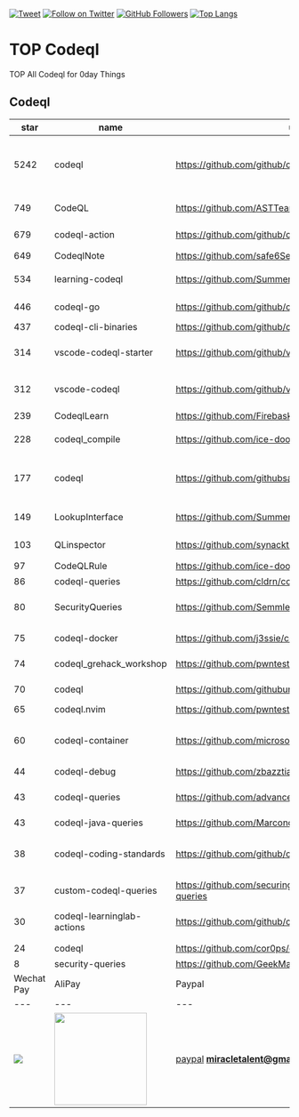 [![Tweet](https://img.shields.io/twitter/url/http/Hktalent3135773.svg?style=social)](https://twitter.com/intent/follow?screen_name=Hktalent3135773) [![Follow on Twitter](https://img.shields.io/twitter/follow/Hktalent3135773.svg?style=social&label=Follow)](https://twitter.com/intent/follow?screen_name=Hktalent3135773) [![GitHub Followers](https://img.shields.io/github/followers/hktalent.svg?style=social&label=Follow)](https://github.com/hktalent/)
[![Top Langs](https://profile-counter.glitch.me/hktalent/count.svg)](https://51pwn.com)
<!-- header -->
# TOP Codeql
TOP All Codeql for 0day  Things
## Codeql
|star|name|url|des|
|---|---|---|---|
|5242|codeql|https://github.com/github/codeql|CodeQL: the libraries and queries that power security researchers around the world, as well as code scanning in GitHub Advanced Security|
|749|CodeQL|https://github.com/ASTTeam/CodeQL|《深入理解CodeQL》Finding vulnerabilities with CodeQL.|
|679|codeql-action|https://github.com/github/codeql-action|Actions for running CodeQL analysis|
|649|CodeqlNote|https://github.com/safe6Sec/CodeqlNote|Codeql学习笔记|
|534|learning-codeql|https://github.com/SummerSec/learning-codeql|CodeQL Java 全网最全的中文学习资料|
|446|codeql-go|https://github.com/github/codeql-go|The CodeQL extractor and libraries for Go.|
|437|codeql-cli-binaries|https://github.com/github/codeql-cli-binaries|Binaries for the CodeQL CLI|
|314|vscode-codeql-starter|https://github.com/github/vscode-codeql-starter|Starter workspace to use with the CodeQL extension for Visual Studio Code.|
|312|vscode-codeql|https://github.com/github/vscode-codeql|An extension for Visual Studio Code that adds rich language support for CodeQL|
|239|CodeqlLearn|https://github.com/Firebasky/CodeqlLearn|记录学习codeql的过程|
|228|codeql_compile|https://github.com/ice-doom/codeql_compile|自动反编译闭源应用，创建codeql数据库|
|177|codeql|https://github.com/githubsatelliteworkshops/codeql|GitHub Satellite 2020 workshops on finding security vulnerabilities with CodeQL for Java/JavaScript.|
|149|LookupInterface|https://github.com/SummerSec/LookupInterface|CodeQL 寻找 JNDI利用 Lookup接口|
|103|QLinspector|https://github.com/synacktiv/QLinspector|Finding Java gadget chains with CodeQL|
|97|CodeQLRule|https://github.com/ice-doom/CodeQLRule|个人使用CodeQL编写的一些规则|
|86|codeql-queries|https://github.com/cldrn/codeql-queries|My CodeQL queries collection|
|80|SecurityQueries|https://github.com/Semmle/SecurityQueries|Deprecated: Please visit https://github.com/github/codeql instead.|
|75|codeql-docker|https://github.com/j3ssie/codeql-docker|Ready to use docker image for CodeQL|
|74|codeql_grehack_workshop|https://github.com/pwntester/codeql_grehack_workshop|GreHack 2021 CodeQL for Java workshop|
|70|codeql|https://github.com/githubuniverseworkshops/codeql|CodeQL workshops for GitHub Universe|
|65|codeql.nvim|https://github.com/pwntester/codeql.nvim|CodeQL plugin for Neovim|
|60|codeql-container|https://github.com/microsoft/codeql-container|Prepackaged and precompiled github codeql container for rapid analysis, deployment and development.|
|44|codeql-debug|https://github.com/zbazztian/codeql-debug||
|43|codeql-queries|https://github.com/advanced-security/codeql-queries|GitHub's Field Team's CodeQL Custom Queries, Suites, and Configurations|
|43|codeql-java-queries|https://github.com/Marcono1234/codeql-java-queries|Personal CodeQL queries|
|38|codeql-coding-standards|https://github.com/github/codeql-coding-standards|This repository contains CodeQL queries and libraries which support various Coding Standards.|
|37|custom-codeql-queries|https://github.com/securingdev/custom-codeql-queries|Custom / Experimental CodeQL queries|
|30|codeql-learninglab-actions|https://github.com/github/codeql-learninglab-actions|Actions and Images for use in Learning Lab courses for CodeQL|
|24|codeql|https://github.com/cor0ps/codeql|收集规则|
|8|security-queries|https://github.com/GeekMasher/security-queries|CodeQL Security Queries|# Donation
| Wechat Pay | AliPay | Paypal | BTC Pay |BCH Pay |
| --- | --- | --- | --- | --- |
|<img src=https://github.com/hktalent/myhktools/blob/master/md/wc.png>|<img width=166 src=https://github.com/hktalent/myhktools/blob/master/md/zfb.png>|[paypal](https://www.paypal.me/pwned2019) **miracletalent@gmail.com**|<img width=166 src=https://github.com/hktalent/myhktools/blob/master/md/BTC.png>|<img width=166 src=https://github.com/hktalent/myhktools/blob/master/md/BCH.jpg>|

